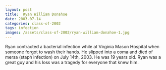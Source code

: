 ```yaml
---
layout: post
title:  Ryan William Donahoe
date: 2003-07-14
categories: class-of-2002
tags: infection
images: /assets/class-of-2002/ryan-william-donahoe-1.jpg
---
```

Ryan contracted a bacterial infection while at Virginia Mason Hospital when someone forgot to wash their hands. He slipped into a coma and died of mersa (staph infection) on July 14th, 2003. He was 19 years old. Ryan was a great guy and his loss was a tragedy for everyone that knew him.

